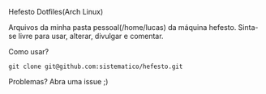 Hefesto Dotfiles(Arch Linux)

Arquivos da minha pasta pessoal(/home/lucas) da máquina hefesto.
Sinta-se livre para usar, alterar, divulgar e comentar.

Como usar?
    
    git clone git@github.com:sistematico/hefesto.git

Problemas? Abra uma issue ;)
